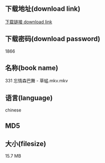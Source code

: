 ## 下载地址(download link)
[下载链接 download link](https://tutu365.netlify.app/?s=331+%E5%BF%98%E6%83%85%E6%A3%AE%E5%B7%B4%E8%88%9E+-+%E8%8D%89%E8%9C%A2.mkv)

## 下载密码(download password)
1866

## 名称(book name)
331 忘情森巴舞 - 草蜢.mkv.mkv

## 语言(language)
chinese

## MD5


## 大小(filesize)
15.7 MB
